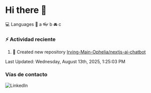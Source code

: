 # Hi there 👋

:computer: Languages
:pencil: a
:eyeglasses: b
:oncoming_automobile: c

### :zap: Actividad reciente
<!--RECENT_ACTIVITY:start-->
1. 📔 Created new repository [Irving-Main-Ophelia/nextjs-ai-chatbot](https://github.com/Irving-Main-Ophelia/nextjs-ai-chatbot)<br>
<!--RECENT_ACTIVITY:end-->
<!--RECENT_ACTIVITY:last_update-->
Last Updated: Wednesday, August 13th, 2025, 1:25:03 PM
<!--RECENT_ACTIVITY:last_update_end-->

### Vías de contacto

![LinkedIn](https://www.linkedin.com/in/irving-hernández-226846205/)
